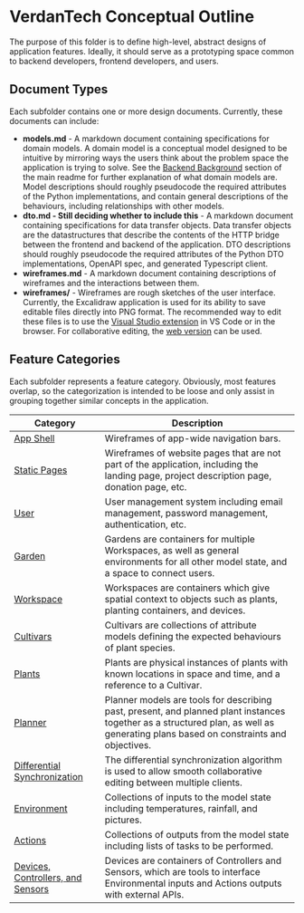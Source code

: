 # VerdanTech Conceptual Outline

The purpose of this folder is to define high-level, abstract designs of application features. Ideally, it should serve as a prototyping space common to backend developers, frontend developers, and users.

## Document Types

Each subfolder contains one or more design documents. Currently, these documents can include:
- **models.md** - A markdown document containing specifications for domain models. A domain model is a conceptual model designed to be intuitive by mirroring ways the users think about the problem space the application is trying to solve. See the [Backend Background](../README.md#background-1) section of the main readme for further explanation of what domain models are. Model descriptions should roughly pseudocode the required attributes of the Python implementations, and contain general descriptions of the behaviours, including relationships with other models.
- **dto.md - Still deciding whether to include this** - A markdown document containing specifications for data transfer objects. Data transfer objects are the datastructures that describe the contents of the HTTP bridge between the frontend and backend of the application. DTO descriptions should roughly pseudocode the required attributes of the Python DTO implementations, OpenAPI spec, and generated Typescript client.
- **wireframes.md** - A markdown document containing descriptions of wireframes and the interactions between them.
- **wireframes/** - Wireframes are rough sketches of the user interface. Currently, the Excalidraw application is used for its ability to save editable files directly into PNG format. The recommended way to edit these files is to use the [Visual Studio extension](https://marketplace.visualstudio.com/items?itemName=pomdtr.excalidraw-editor) in VS Code or in the browser. For collaborative editing, the [web version](https://excalidraw.com/) can be used.

## Feature Categories

Each subfolder represents a feature category. Obviously, most features overlap, so the categorization is intended to be loose and only assist in grouping together similar concepts in the application.

| Category     | Description |
|--------------|-------------|
| [App Shell](app-shell/README.md) | Wireframes of app-wide navigation bars. |
| [Static Pages](static-pages/README.md) | Wireframes of website pages that are not part of the application, including the landing page, project description page, donation page, etc. |
| [User](user/README.md) | User management system including email management, password management, authentication, etc.  | 
| [Garden](gardens/README.md) | Gardens are containers for multiple Workspaces, as well as general environments for all other model state, and a space to connect users. |
| [Workspace](workspaces/README.md) | Workspaces are containers which give spatial context to objects such as plants, planting containers, and devices. |
| [Cultivars](cultivars/README.md) | Cultivars are collections of attribute models defining the expected behaviours of plant species. |
| [Plants](plants/README.md) | Plants are physical instances of plants with known locations in space and time, and a reference to a Cultivar. |
| [Planner](planner/README.md) | Planner models are tools for describing past, present, and planned plant instances together as a structured plan, as well as generating plans based on constraints and objectives.
| [Differential Synchronization](differential-synchronization/README.md) | The differential synchronization algorithm is used to allow smooth collaborative editing between multiple clients. |
| [Environment](environment/README.md) | Collections of inputs to the model state including temperatures, rainfall, and pictures. |
| [Actions](actions/README.md) | Collections of outputs from the model state including lists of tasks to be performed. |
| [Devices, Controllers, and Sensors](devices/README.md) | Devices are containers of Controllers and Sensors, which are tools to interface Environmental inputs and Actions outputs with external APIs. |